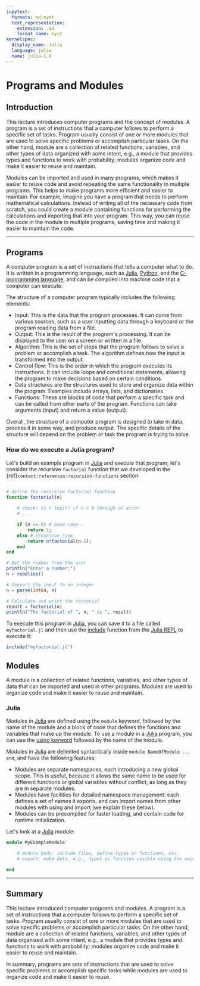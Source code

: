 ```yaml
---
jupytext:
  formats: md:myst
  text_representation:
    extension: .md
    format_name: myst
kernelspec:
  display_name: Julia
  language: julia
  name: julia-1.8
---
```


# Programs and Modules

## Introduction
This lecture introduces computer programs and the concept of modules. A program is a set of instructions that a computer follows to perform a specific set of tasks. Program usually consist of one or more modules that are used to solve specific problems or accomplish particular tasks. On the other hand, module are a collection of related functions, variables, and other types of data organized with some intent, e.g., a module that provides types and functions to work with probability; modules organize code and make it easier to reuse and maintain.

Modules can be imported and used in many programs, which makes it easier to reuse code and avoid repeating the same functionality in multiple programs. This helps to make programs more efficient and easier to maintain. For example, imagine you have a program that needs to perform mathematical calculations. Instead of writing all of the necessary code from scratch, you could create a module containing functions for performing the calculations and importing that into your program. This way, you can reuse the code in the module in multiple programs, saving time and making it easier to maintain the code.

---

## Programs
A computer program is a set of instructions that tells a computer what to do. It is written in a programming language, such as [Julia](https://docs.julialang.org), [Python](https://www.python.org), and the [C-programming language](https://en.wikipedia.org/wiki/C_(programming_language)), and can be compiled into machine code that a computer can execute.

The structure of a computer program typically includes the following elements:

* Input: This is the data that the program processes. It can come from various sources, such as a user inputting data through a keyboard or the program reading data from a file.
* Output: This is the result of the program's processing. It can be displayed to the user on a screen or written in a file.
* Algorithm: This is the set of steps that the program follows to solve a problem or accomplish a task. The algorithm defines how the input is transformed into the output.
* Control flow: This is the order in which the program executes its instructions. It can include loops and conditional statements, allowing the program to make decisions based on certain conditions.
* Data structures are the structures used to store and organize data within the program. Examples include arrays, lists, and dictionaries
* Functions: These are blocks of code that perform a specific task and can be called from other parts of the program. Functions can take arguments (input) and return a value (output).

Overall, the structure of a computer program is designed to take in data, process it in some way, and produce output. The specific details of the structure will depend on the problem or task the program is trying to solve.

### How do we execute a Julia program?
Let's build an example program in [Julia](https://docs.julialang.org) and execute that program; let's consider the recursive `factorial` function that we developed in the {ref}`content:references:recursion-functions` section:

```julia

# define the recursive factorial function
function factorial(n)
    
    # check: is n legit? if n < 0 through an error
    # ...

    if (n == 0) # base case -
        return 1;
    else # recursive case
        return n*factorial(n-1); 
    end
end

# Get the number from the user
println("Enter a number:")
n = readline()

# Convert the input to an integer
n = parse(Int64, n)

# Calculate and print the factorial
result = factorial(n)
println("The factorial of ", n, " is ", result)
```

To execute this program in [Julia](https://docs.julialang.org), you can save it to a file called `myfactorial.jl` and then use the [include](https://docs.julialang.org/en/v1/base/base/#Base.include) function from the [Julia REPL](https://docs.julialang.org/en/v1/stdlib/REPL/) to execute it:

```julia
include("myfactorial.jl")
```

## Modules
A module is a collection of related functions, variables, and other types of data that can be imported and used in other programs. Modules are used to organize code and make it easier to reuse and maintain.

### Julia
Modules in [Julia](https://docs.julialang.org) are defined using the `module` keyword, followed by the name of the module and a block of code that defines the functions and variables that make up the module. To use a module in a [Julia](https://docs.julialang.org) program, you can use the [using keyword](https://docs.julialang.org/en/v1/base/base/#using) followed by the name of the module. 

Modules in [Julia](https://docs.julialang.org) are delimited syntactically inside `module NameOfModule ... end`, and have the following features:

* Modules are separate namespaces, each introducing a new global scope. This is useful, because it allows the same name to be used for different functions or global variables without conflict, as long as they are in separate modules.
* Modules have facilities for detailed namespace management: each defines a set of names it exports, and can import names from other modules with using and import (we explain these below).
* Modules can be precompiled for faster loading, and contain code for runtime initialization.

Let's look at a [Julia](https://docs.julialang.org) module:

```julia
module MyExampleModule

    # module body: include files, define types or functions, etc.
    # export: make data, e.g., types or function visible using the export keyword

end
```


---

## Summary
This lecture introduced computer programs and modules. A program is a set of instructions that a computer follows to perform a specific set of tasks. Program usually consist of one or more modules that are used to solve specific problems or accomplish particular tasks. On the other hand, module are a collection of related functions, variables, and other types of data organized with some intent, e.g., a module that provides types and functions to work with probability; modules organize code and make it easier to reuse and maintain.

In summary, programs are sets of instructions that are used to solve specific problems or accomplish specific tasks while modules are used to organize code and make it easier to reuse.